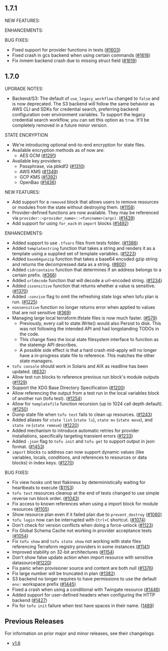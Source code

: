 ## 1.7.1

NEW FEATURES:

ENHANCEMENTS:

BUG FIXES:
* Fixed support for provider functions in tests ([#1603](https://github.com/opentofu/opentofu/pull/1603))
* Fixed crash in gcs backend when using certain commands ([#1618](https://github.com/opentofu/opentofu/pull/1618))
* Fix inmem backend crash due to missing struct field ([#1619](https://github.com/opentofu/opentofu/pull/1619))

## 1.7.0

UPGRADE NOTES:
* Backend/S3: The default of `use_legacy_workflow` changed to `false` and is now deprecated. The S3 backend will follow the same behavior as AWS CLI and SDKs for credential search, preferring backend configuration over environment variables. To support the legacy credential search workflow, you can set this option as `true`. It'll be completely removed in a future minor version.

STATE ENCRYPTION
* We're introducing optional end-to-end encryption for state files.
* Available encryption methods as of now are:
  * AES GCM ([#1291](https://github.com/opentofu/opentofu/pull/1291))
* Available key providers:
  * Passphrase, via pbkdf2 ([#1310](https://github.com/opentofu/opentofu/pull/1310))
  * AWS KMS ([#1349](https://github.com/opentofu/opentofu/pull/1349))
  * GCP KMS ([#1392](https://github.com/opentofu/opentofu/pull/1392))
  * OpenBao ([#1436](https://github.com/opentofu/opentofu/pull/1436))

NEW FEATURES:
* Add support for a `removed` block that allows users to remove resources or modules from the state without destroying them. ([#1158](https://github.com/opentofu/opentofu/pull/1158))
* Provider-defined functions are now available.  They may be referenced via `provider::<provider_name>::<funcname>(args)`.  ([#1439](https://github.com/opentofu/opentofu/pull/1439))
* Add support for using `for_each` in `import` blocks ([#1492](https://github.com/opentofu/opentofu/pull/1492))

ENHANCEMENTS:
* Added support to use `.tfvars` files from tests folder. ([#1386](https://github.com/opentofu/opentofu/pull/1386))
* Added `templatestring` function that takes a string and renders it as a template using a supplied set of template variables. ([#1223](https://github.com/opentofu/opentofu/pull/1223))
* Added `base64gunzip` function that takes a base64 encoded gzip string and returns the decompressed data as a string. ([#800](https://github.com/opentofu/opentofu/issues/800))
* Added `cidrcontains` function that determines if an address belongs to a certain prefix. ([#366](https://github.com/opentofu/opentofu/issues/366))
* Added `urldecode` function that will decode a url-encoded string. ([#1234](https://github.com/opentofu/opentofu/issues/1234))
* Added `issensitive` function that returns whether a value is sensitive. ([#1370](https://github.com/opentofu/opentofu/issues/1370))
* Added `-concise` flag to omit the refreshing state logs when tofu plan is run. ([#1225](https://github.com/opentofu/opentofu/pull/1225))
* `nonsensitive` function no longer returns error when applied to values that are not sensitive ([#369](https://github.com/opentofu/opentofu/pull/369))
* Managing large local terraform.tfstate files is now much faster. ([#579](https://github.com/opentofu/opentofu/pull/579))
  * Previously, every call to state.Write() would also Persist to disk. This was not following the intended API and had longstanding TODOs in the code.
  * This change fixes the local state filesystem interface to function as the statemgr API describes.
  * A possible side effect is that a hard crash mid-apply will no longer have a in-progress state file to reference. This matches the other state managers.
* `tofu console` should work in Solaris and AIX as readline has been updated. ([#632](https://github.com/opentofu/opentofu/pull/632))
* Allow test run blocks to reference previous run block's module outputs ([#1129](https://github.com/opentofu/opentofu/pull/1129))
* Support the XDG Base Directory Specification ([#1200](https://github.com/opentofu/opentofu/pull/1200))
* Allow referencing the output from a test run in the local variables block of another run (tofu test). ([#1254](https://github.com/opentofu/opentofu/pull/1254))
* Allow for `templatefile` function recursion (up to 1024 call depth default). ([#1250](https://github.com/opentofu/opentofu/pull/1250))
* Dump state file when `tofu test` fails to clean up resources. ([#1243](https://github.com/opentofu/opentofu/pull/1243))
* Added aliases for `state list` (`state ls`), `state mv` (`state move`), and `state rm` (`state remove`) ([#1220](https://github.com/opentofu/opentofu/pull/1220))
* Added mechanism to introduce automatic retries for provider installations, specifically targeting transient errors ([#1233](https://github.com/opentofu/opentofu/issues/1233))
* Added `-json` flag to `tofu init` and `tofu get` to support output in json format. ([#1453](https://github.com/opentofu/opentofu/pull/1453))
* `import` blocks `to` address can now support dynamic values (like variables, locals, conditions, and references to resources or data blocks) in index keys. ([#1270](https://github.com/opentofu/opentofu/pull/1270))

BUG FIXES:
* Fix view hooks unit test flakiness by deterministically waiting for heartbeats to execute ([$1153](https://github.com/opentofu/opentofu/issues/1153))
* `tofu test` resources cleanup at the end of tests changed to use simple reverse run block order. ([#1043](https://github.com/opentofu/opentofu/pull/1043))
* Fix access to known references when using a import block for module resources ([#1105](https://github.com/opentofu/opentofu/pull/1105))
* Show resource plan even if it failed plan due to `prevent_destroy` ([#1060](https://github.com/opentofu/opentofu/pull/1060))
* `tofu login` now can be interrupted with `Ctrl+C` shortcut. ([#1074](https://github.com/opentofu/opentofu/pull/1074))
* Don't check for version conflicts when doing a force-unlock ([#1123](https://github.com/opentofu/opentofu/pull/1123))
* Fix Global Schema Cache not working in provider acceptance tests ([#1054](https://github.com/opentofu/opentofu/pull/1054))
* Fix `tofu show` and `tofu state show` not working with state files referencing Terraform registry providers in some instances ([#1141](https://github.com/opentofu/opentofu/pull/1141))
* Improved stability on 32-bit architectures ([#1154](https://github.com/opentofu/opentofu/pull/1154))
* Don't show false update action when import resource with sensitive datasource([#1220](https://github.com/opentofu/opentofu/pull/1220))
* Fix panic when provisioner source and content are both null ([#1376](https://github.com/opentofu/opentofu/pull/1376))
* Fix large number will be truncated in plan ([#1382](https://github.com/opentofu/opentofu/pull/1382))
* S3 backend no longer requires to have permissions to use the default `env:` workspace prefix ([#1445](https://github.com/opentofu/opentofu/pull/1445))
* Fixed a crash when using a conditional with Twingate resource ([#1446](https://github.com/opentofu/opentofu/pull/1446))
* Added support for user-defined headers when configuring the HTTP backend ([#1427](https://github.com/opentofu/opentofu/pull/1487))
* Fix for `tofu init` failure when test have spaces in their name. ([1489](https://github.com/opentofu/opentofu/pull/1489))

## Previous Releases

For information on prior major and minor releases, see their changelogs:

- [v1.6](https://github.com/opentofu/opentofu/blob/v1.6/CHANGELOG.md)

